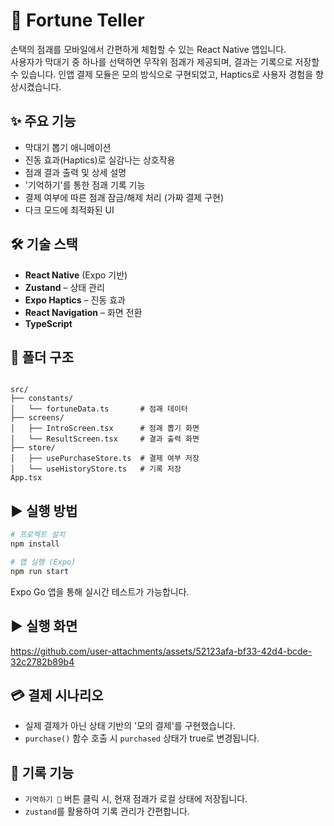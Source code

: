 # 🔮 Fortune Teller

손택의 점괘를 모바일에서 간편하게 체험할 수 있는 React Native 앱입니다.  
사용자가 막대기 중 하나를 선택하면 무작위 점괘가 제공되며, 결과는 기록으로 저장할 수 있습니다. 인앱 결제 모듈은 모의 방식으로 구현되었고, Haptics로 사용자 경험을 향상시켰습니다.

## ✨ 주요 기능

- 막대기 뽑기 애니메이션
- 진동 효과(Haptics)로 실감나는 상호작용
- 점괘 결과 출력 및 상세 설명
- '기억하기'를 통한 점괘 기록 기능
- 결제 여부에 따른 점괘 잠금/해제 처리 (가짜 결제 구현)
- 다크 모드에 최적화된 UI

## 🛠️ 기술 스택

- **React Native** (Expo 기반)
- **Zustand** – 상태 관리
- **Expo Haptics** – 진동 효과
- **React Navigation** – 화면 전환
- **TypeScript**

## 📁 폴더 구조

```

src/
├── constants/
│   └── fortuneData.ts       # 점괘 데이터
├── screens/
│   ├── IntroScreen.tsx      # 점괘 뽑기 화면
│   └── ResultScreen.tsx     # 결과 출력 화면
├── store/
│   ├── usePurchaseStore.ts  # 결제 여부 저장
│   └── useHistoryStore.ts   # 기록 저장
App.tsx

````

## ▶️ 실행 방법

```bash
# 프로젝트 설치
npm install

# 앱 실행 (Expo)
npm run start
````

Expo Go 앱을 통해 실시간 테스트가 가능합니다.

## ▶️ 실행 화면
https://github.com/user-attachments/assets/52123afa-bf33-42d4-bcde-32c2782b89b4

## 💳 결제 시나리오

* 실제 결제가 아닌 상태 기반의 '모의 결제'를 구현했습니다.
* `purchase()` 함수 호출 시 `purchased` 상태가 true로 변경됩니다.

## 📓 기록 기능

* `기억하기 📝` 버튼 클릭 시, 현재 점괘가 로컬 상태에 저장됩니다.
* `zustand`를 활용하여 기록 관리가 간편합니다.





